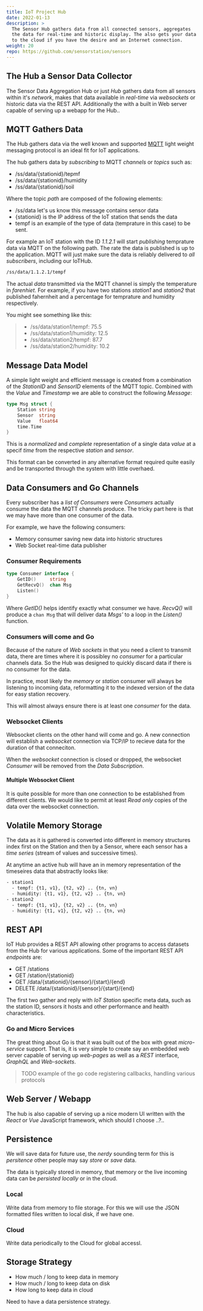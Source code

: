 ```yaml
---
title: IoT Project Hub
date: 2022-01-13
description: >
  The Sensor Hub gathers data from all connected sensors, aggregates
  the data for real-time and historic display. The also gets your data
  to the cloud if you have the desire and an Internet connection.
weight: 20
repo: https://github.com/sensorstation/sensors
---
```


## The Hub a Sensor Data Collector

The Sensor Data Aggregation Hub or just _Hub_ gathers data from all
sensors within it's _network_, makes that data available in
_real-time_ via _websockets_ or historic data via the REST API. 
Additionally the with a built in Web server capable of serving up a
webapp for the Hub..

## MQTT Gathers Data

The Hub gathers data via the well known and supported
[MQTT](https://mqtt.org) light weight messaging protocol is an ideal
fit for IoT applications. 

The hub gathers data by _subscribing_ to MQTT _channels_ or _topics_
such as:

- /ss/data/{stationid}/tepmf
- /ss/data/{stationid}/humidity
- /ss/data/{stationid}/soil

Where the topic _path_ are composed of the following elements:

- /ss/data let's us know this message contains sensor data
- {stationid} is the IP address of the IoT station that sends the data
- tempf is an example of the type of data (temprature in this case) to
  be sent.

For example an IoT station with the ID _1.1.2.1_ will start
_publishing_ temprature data via MQTT on the following path. The rate
the data is published is up to the application.  MQTT will just make
sure the data is reliably delivered to _all subscribers_, including
our IoTHub.

```bash
/ss/data/1.1.2.1/tempf
```

The actual _data_ transmitted via the MQTT channel is simply the
temperature in _farenhiet_. For example, if you have two stations
_station1_ and _station2_ that published fahernheit and a percentage
for temprature and humidity respectively.

You might see something like this:

>
> - /ss/data/station1/tempf: 75.5
> - /ss/data/station1/humidity: 12.5
> - /ss/data/station2/tempf: 87.7
> - /ss/data/station2/humidity: 10.2
>

## Message Data Model

A simple light weight and efficient message is created from a
combination of the _StationID_ and _SensorID_ elements of the MQTT
topic. Combined with the _Value_ and _Timestamp_ we are able to
construct the following _Message_:

```go
type Msg struct {
    Station string
    Sensor  string
    Value   float64
    time.Time
}
```

This is a _normalized_ and _complete_ representation of a single data
_value_ at a specif _time_ from the respective _station_ and _sensor_.

This format can be converted in any alternative format required quite
easily and be transported through the system with little overhaed.

## Data Consumers and Go Channels

Every subscriber has a _list of Consumers_ were _Consumers_ actually
consume the data the MQTT channels produce. The tricky part here is
that we may have more than one consumer of the data.

For example, we have the following consumers:

- Memory consumer saving new data into historic structures
- Web Socket real-time data publisher

### Consumer Requirements

```go
type Consumer interface {
    GetID()     string
    GetRecvQ()  chan Msg
    Listen()
}
```

Where _GetID()_ helps identify exactly what consumer we
have. _RecvQ()_ will produce a ```chan Msg``` that will deliver data
_Msgs'_ to a loop in the _Listen()_ function.

### Consumers will come and Go

Because of the nature of _Web sockets_ in that you need a client to
transmit data, there are times where it is possibley no _consumer_ for
a particular channels data.  So the Hub was designed to quickly
discard data if there is no consumer for the data.

In practice, most likely the _memory_ or _station_ consumer will
always be listening to incoming data, reformatting it to the indexed
version of the data for easy station recovery.

This will almost always ensure there is at least one _consumer_ for
the data.

### Websocket Clients

Websocket clients on the other hand will come and go. A new connection
will establish a _websocket_ connection via TCP/IP to recieve data for
the duration of that conneciton. 

When the _websocket_ connection is closed or dropped, the websocket
_Consumer_  will be removed from the _Data Subscription_. 

#### Multiple Websocket Client

It is quite possible for more than one connection to be established
from different clients. We would like to permit at least _Read only_
copies of the data over the websocket connection.

## Volatile Memory Storage

The data as it is gathered is converted into different in memory
structures index first on the Station and then by a Sensor, where each
sensor has a _time series_ (stream of values and successive times).

At anytime an active hub will have an in memory representation of the
timeseires data that abstractly looks like:

```txt
- station1
  - tempf: {t1, v1}, {t2, v2} .. {tn, vn}
  - humidity: {t1, v1}, {t2, v2} .. {tn, vn}
- station2
  - tempf: {t1, v1}, {t2, v2} .. {tn, vn}
  - humidity: {t1, v1}, {t2, v2} .. {tn, vn} 
```

## REST API

IoT Hub provides a REST API allowing other programs to access datasets
from the Hub for various applications. Some of the important REST API
_endpoints_ are:

- GET /stations
- GET /station/{stationid}
- GET /data/{stationid}/{sensor}/{start}/{end}
- DELETE /data/{stationid}/{sensor}/{start}/{end}

The first two gather and reply with _IoT Station_ specific meta data,
such as the station ID, sensors it hosts and other performance and
health characteristics.

### Go and Micro Services

The great thing about Go is that it was built out of the box with
great _micro-service_ support. That is, it is very simple to create
say an embedded web server capable of serving up _web-pages_ as well
as a _REST_ interface, _GraphQL_ and _Web-sockets_.

> TODO example of the go code registering callbacks, handling various
> protocols 

## Web Server / Webapp

The hub is also capable of serving up a nice modern UI written with
the _React_ or _Vue_ JavaScript framework, which should I choose
..?.. 

## Persistence 

We will save data for future use, the _nerdy_ sounding term for this
is _persitence_ other people may say _store_ or _save_ data. 

The data is typically stored in memory, that memory or the live
incoming data can be _persisted_ _locally_ or in the cloud.

### Local

Write data from memory to file storage. For this we will use the
JSON formatted files written to local disk, if we have one.

### Cloud

Write data periodically to the Cloud for global accessl.

## Storage Strategy

- How much / long to keep data in memory
- How much / long to keep data on disk
- How long to keep data in cloud

Need to have a data persistence strategy.
